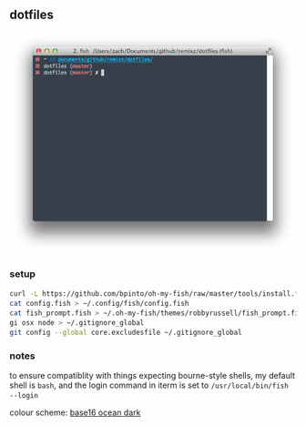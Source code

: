 ## dotfiles

![screenshot](screenshot.png)

### setup

```bash
curl -L https://github.com/bpinto/oh-my-fish/raw/master/tools/install.fish | fish
cat config.fish > ~/.config/fish/config.fish
cat fish_prompt.fish > ~/.oh-my-fish/themes/robbyrussell/fish_prompt.fish
gi osx node > ~/.gitignore_global
git config --global core.excludesfile ~/.gitignore_global
```

### notes

to ensure compatiblity with things expecting bourne-style shells, my default shell is `bash`, and the login command in iterm is set to `/usr/local/bin/fish --login`

colour scheme: [base16 ocean dark](http://chriskempson.github.io/base16/#ocean)